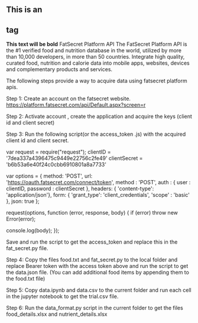 ## This is an <h2> tag
**This text will be bold**
FatSecret Platform API
The FatSecret Platform API is the #1 verified food and nutrition database in the world, utilized by more than 10,000 developers, in more than 50 countries. Integrate high quality, curated food, nutrition and calorie data into mobile apps, websites, devices and complementary products and services.

The following steps provide a way to acquire data using fatsecret platform apis.

Step 1:
	Create an account on the fatsecret website.
	https://platform.fatsecret.com/api/Default.aspx?screen=r

Step 2:
Activate account , create the application and acquire the keys (client id and client secret)
	
Step 3:
	Run the following script(or the access_token .js) with the acquired client id and client secret.

var request = require("request");
clientID = '7dea337a4396475c9449e22756c2fe49'
clientSecret = 'b6b53a6e40f24c0cbb6910801a8a7733'

var options = {
   method: 'POST',
   url: 'https://oauth.fatsecret.com/connect/token',
   method : 'POST',
   auth : {
      user : clientID,
      password : clientSecret
   },
   headers: { 'content-type': 'application/json'},
   form: {
      'grant_type': 'client_credentials',
      'scope' : 'basic'
   },
   json: true
};

request(options, function (error, response, body) {
   if (error) throw new Error(error);

   console.log(body);
});

Save and run the script to get the access_token and replace this in the fat_secret.py file.

Step 4:
	Copy the files food.txt and fat_secret.py to the local folder and replace Bearer token with the access token above and run the script to get the data.json file.
(You can add additional food items by appending them to the food.txt file)

Step 5:
	Copy data.ipynb and data.csv to the current folder and run each cell in the jupyter notebook to get the trial.csv file.

Step 6:
 	Run the data_format.py script in the current folder to get the files food_details.xlsx and nutrient_details.xlsx
